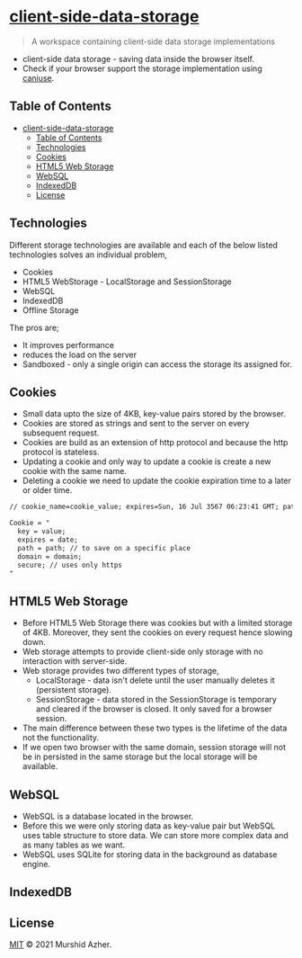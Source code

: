 # [client-side-data-storage](https://github.com/murshidazher/client-side-data-storage)

> A workspace containing client-side data storage implementations

- client-side data storage - saving data inside the browser itself.
- Check if your browser support the storage implementation using [caniuse](https://caniuse.com/).

## Table of Contents

- [client-side-data-storage](#client-side-data-storage)
  - [Table of Contents](#table-of-contents)
  - [Technologies](#technologies)
  - [Cookies](#cookies)
  - [HTML5 Web Storage](#html5-web-storage)
  - [WebSQL](#websql)
  - [IndexedDB](#indexeddb)
  - [License](#license)

## Technologies

Different storage technologies are available and each of the below listed technologies solves an individual problem,

- Cookies
- HTML5 WebStorage - LocalStorage and SessionStorage
- WebSQL
- IndexedDB
- Offline Storage

The pros are;

- It improves performance
- reduces the load on the server
- Sandboxed - only a single origin can access the storage its assigned for.

## Cookies

- Small data upto the size of 4KB, key-value pairs stored by the browser.
- Cookies are stored as strings and sent to the server on every subsequent request.
- Cookies are build as an extension of http protocol and because the http protocol is stateless.
- Updating a cookie and only way to update a cookie is create a new cookie with the same name.
- Deleting a cookie we need to update the cookie expiration time to a later or older time.

```txt
// cookie_name=cookie_value; expires=Sun, 16 Jul 3567 06:23:41 GMT; path=/; secure

Cookie = "
  key = value;
  expires = date;
  path = path; // to save on a specific place
  domain = domain;
  secure; // uses only https
"
```

## HTML5 Web Storage

- Before HTML5 Web Storage there was cookies but with a limited storage of 4KB. Moreover, they sent the cookies on every request hence slowing down.
- Web storage attempts to provide client-side only storage with no interaction with server-side.
- Web storage provides two different types of storage,
  - LocalStorage - data isn't delete until the user manually deletes it  (persistent storage).
  - SessionStorage - data stored in the SessionStorage is temporary and cleared if the browser is closed. It only saved for a browser session.
- The main difference between these two types is the lifetime of the data not the functionality.
- If we open two browser with the same domain, session storage will not be in persisted in the same storage but the local storage will be available.

## WebSQL

- WebSQL is a database located in the browser.
- Before this we were only storing data as key-value pair but WebSQL uses table structure to store data. We can store more complex data and as many tables as we want.
- WebSQL uses SQLite for storing data in the background as database engine.



## IndexedDB


## License

[MIT](./LICENSE) © 2021 Murshid Azher.

